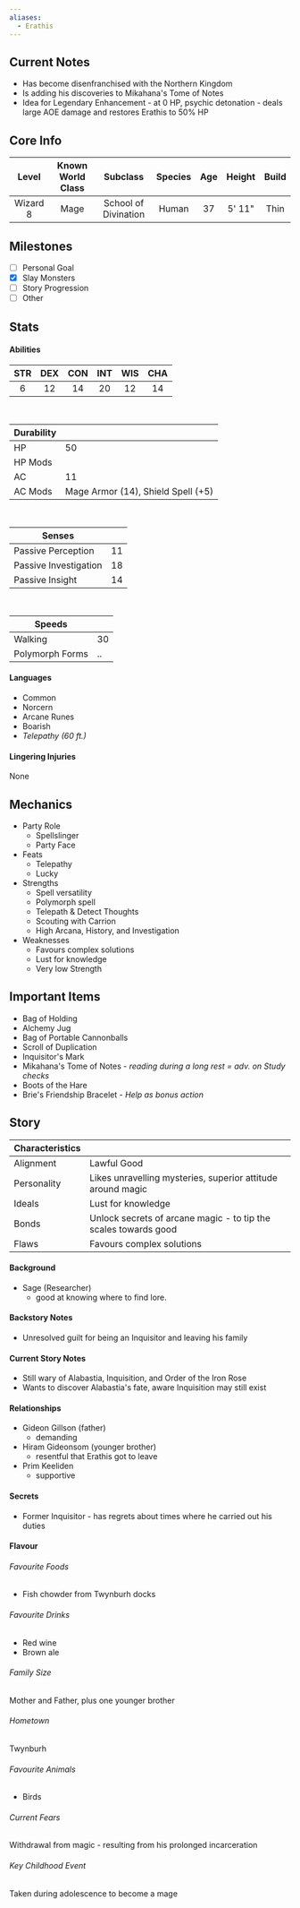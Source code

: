 ```yaml
---
aliases:
  - Erathis
---
```

## Current Notes
- Has become disenfranchised with the Northern Kingdom
- Is adding his discoveries to Mikahana's Tome of Notes
- Idea for Legendary Enhancement - at 0 HP, psychic detonation - deals large AOE damage and restores Erathis to 50% HP
## Core Info
| Level | Known World Class | Subclass | Species | Age | Height | Build |
|:---:|:---:|:---:|:---:|:---:|:---:|:---:|
| Wizard 8 | Mage | School of Divination | Human | 37 | 5' 11" | Thin |
## Milestones
- [ ] Personal Goal
- [x] Slay Monsters
- [ ] Story Progression
- [ ] Other
## Stats
#### Abilities
| STR | DEX | CON | INT | WIS | CHA |
|:---:|:---:|:---:|:---:|:---:|:---:|
| 6 | 12 | 14 | 20 | 12 | 14 |

<br>

| Durability | |
|---|---|
| HP | 50 |
| HP Mods |  |
| AC | 11 |
| AC Mods | Mage Armor (14), Shield Spell (+5) |

<br>

| Senses | |
|---|---|
| Passive Perception | 11 |
| Passive Investigation | 18 |
| Passive Insight | 14 |

<br>

| Speeds | |
|---|---|
| Walking | 30 |
| Polymorph Forms | .. |
#### Languages
- Common
- Norcern
- Arcane Runes
- Boarish
- *Telepathy (60 ft.)*
#### Lingering Injuries
None
## Mechanics
- Party Role
	- Spellslinger
	- Party Face
- Feats
	- Telepathy
	- Lucky
- Strengths
	- Spell versatility
	- Polymorph spell
	- Telepath & Detect Thoughts
	- Scouting with Carrion
	- High Arcana, History, and Investigation
- Weaknesses
	- Favours complex solutions
	- Lust for knowledge
	- Very low Strength
## Important Items
- Bag of Holding
- Alchemy Jug
- Bag of Portable Cannonballs
- Scroll of Duplication
- Inquisitor's Mark
- Mikahana's Tome of Notes - *reading during a long rest = adv. on Study checks*
- Boots of the Hare
- Brie's Friendship Bracelet - *Help as bonus action*
## Story
| Characteristics | |
|---|---|
| Alignment | Lawful Good |
| Personality | Likes unravelling mysteries, superior attitude around magic |
| Ideals | Lust for knowledge |
| Bonds | Unlock secrets of arcane magic - to tip the scales towards good |
| Flaws | Favours complex solutions |
#### Background
- Sage (Researcher)
	- good at knowing where to find lore.
#### Backstory Notes
- Unresolved guilt for being an Inquisitor and leaving his family
#### Current Story Notes
- Still wary of Alabastia, Inquisition, and Order of the Iron Rose
- Wants to discover Alabastia's fate, aware Inquisition may still exist
#### Relationships
- Gideon Gillson (father)
	- demanding
- Hiram Gideonsom (younger brother)
	- resentful that Erathis got to leave
- Prim Keeliden
	- supportive
#### Secrets
- Former Inquisitor - has regrets about times where he carried out his duties
#### Flavour
###### Favourite Foods
- Fish chowder from Twynburh docks
###### Favourite Drinks
- Red wine
- Brown ale
###### Family Size
Mother and Father, plus one younger brother
###### Hometown
Twynburh
###### Favourite Animals
- Birds
###### Current Fears
Withdrawal from magic - resulting from his prolonged incarceration
###### Key Childhood Event
Taken during adolescence to become a mage
